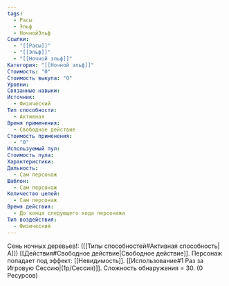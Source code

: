 ```yaml
---
tags:
  - Расы
  - Эльф
  - НочнойЭльф
Ссылки:
  - "[[Расы]]"
  - "[[Эльф]]"
  - "[[Ночной эльф]]"
Категория: "[[Ночной эльф]]"
Стоимость: "0"
Стоимость выкупа: "0"
Уровни: 
Связанные навыки: 
Источник:
  - Физический
Тип способности:
  - Активная
Время применения:
  - Свободное действие
Стоимость применения:
  - "0"
Используемый пул: 
Стоимость пула: 
Характеристики: 
Дальность:
  - Сам персонаж
Шаблон:
  - Сам персонаж
Количество целей:
  - Сам персонаж
Время действия:
  - До конца следующего хода персонажа
Тип воздействия:
  - Физический
---
```

Сень ночных деревьев!:
([[Типы способностей#Активная способность|А]]) [[Действия#Свободное действие|Свободное действие]]. Персонаж попадает под эффект: [[Невидимость]]. [[Использование#1 Раз за Игровую Сессию|(1р/Сессия)]]. 
Сложность обнаружения = 30.
(0 Ресурсов)






